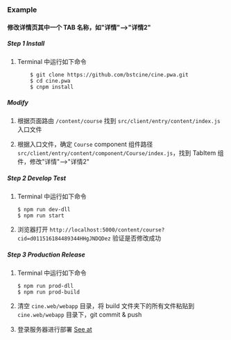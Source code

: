 ### Example

#### 修改详情页其中一个 TAB 名称，如"详情"-->"详情2"

##### Step 1 Install

1. Terminal 中运行如下命令
	```shell
	    $ git clone https://github.com/bstcine/cine.pwa.git
	    $ cd cine.pwa
	    $ cnpm install
	```

##### Modify

1. 根据页面路由 `/content/course` 找到 `src/client/entry/content/index.js` 入口文件

2. 根据入口文件，确定 `Course` component 组件路径 `src/client/entry/content/component/Course/index.js`，找到 TabItem 组件，修改"详情"-->"详情2"


##### Step 2 Develop Test

1. Terminal 中运行如下命令

    ```shell
    $ npm run dev-dll
    $ npm run start
    ```
2. 浏览器打开 `http://localhost:5000/content/course?cid=d011516184489344HHgJNDQDez` 验证是否修改成功


##### Step 3 Production Release

1. Terminal 中运行如下命令

    ```shell
    $ npm run prod-dll
    $ npm run prod-build
    ```

2. 清空 `cine.web/webapp` 目录，将 build 文件夹下的所有文件粘贴到 `cine.web/webapp` 目录下，git commit & push

3. 登录服务器进行部署 [See at](https://github.com/bstcine/help/wiki/Server-%E9%83%A8%E7%BD%B2%E4%B8%8E%E9%85%8D%E7%BD%AE)

